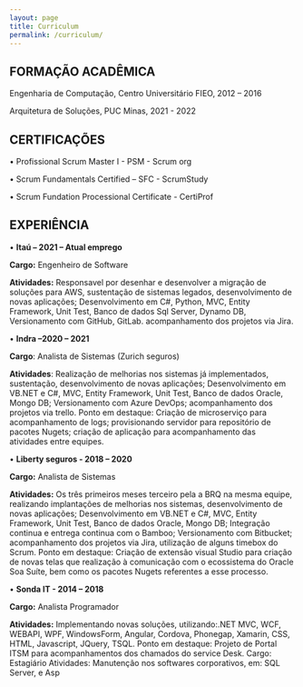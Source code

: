```yaml
---
layout: page
title: Curriculum
permalink: /curriculum/
---
```


## FORMAÇÃO ACADÊMICA

Engenharia de Computação, Centro Universitário FIEO, 2012 – 2016  

Arquitetura de Soluções, PUC Minas, 2021 - 2022

## CERTIFICAÇÕES
• Profissional Scrum Master I - PSM - Scrum org

• Scrum Fundamentals Certified – SFC - ScrumStudy

• Scrum Fundation Processional Certificate - CertiProf

## EXPERIÊNCIA
• **Itaú – 2021 – Atual emprego**

**Cargo:** Engenheiro de Software

**Atividades:** Responsavel por desenhar e desenvolver a migração de soluções para AWS, sustentação de sistemas legados, desenvolvimento de novas aplicações; Desenvolvimento em C#, Python, MVC, Entity Framework, Unit Test, Banco de dados Sql Server, Dynamo DB, Versionamento com GitHub, GitLab. acompanhamento dos projetos via Jira.

• **Indra –2020 – 2021**

**Cargo**: Analista de Sistemas (Zurich seguros)

**Atividades**: Realização de melhorias nos sistemas já implementados, sustentação,
desenvolvimento de novas aplicações; Desenvolvimento em VB.NET e C#, MVC, Entity
Framework, Unit Test, Banco de dados Oracle, Mongo DB; Versionamento com Azure DevOps;
acompanhamento dos projetos via trello.
Ponto em destaque: Criação de microserviço para acompanhamento de logs; provisionando
servidor para repositório de pacotes Nugets; criação de aplicação para acompanhamento das
atividades entre equipes.


• **Liberty seguros - 2018 – 2020**

**Cargo:** Analista de Sistemas

**Atividades:** Os três primeiros meses terceiro pela a BRQ na mesma equipe, realizando
implantações de melhorias nos sistemas, desenvolvimento de novas aplicações;
Desenvolvimento em VB.NET e C#, MVC, Entity Framework, Unit Test, Banco de dados
Oracle, Mongo DB; Integração continua e entrega continua com o Bamboo; Versionamento
com Bitbucket; acompanhamento dos projetos via Jira, utilização de alguns timebox do Scrum.
Ponto em destaque: Criação de extensão visual Studio para criação de novas telas que
realização à comunicação com o ecossistema do Oracle Soa Suíte, bem como os pacotes
Nugets referentes a esse processo.

• **Sonda IT - 2014 – 2018**

**Cargo:** Analista Programador

**Atividades:** Implementando novas soluções, utilizando:.NET MVC, WCF, WEBAPI, WPF,
WindowsForm, Angular, Cordova, Phonegap, Xamarin, CSS, HTML, Javascript, JQuery, TSQL.
Ponto em destaque: Projeto de Portal ITSM para acompanhamentos dos chamados do
service Desk.
Cargo: Estagiário
Atividades: Manutenção nos softwares corporativos, em: SQL Server, e Asp